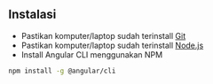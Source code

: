## Instalasi

- Pastikan komputer/laptop sudah terinstall [Git](https://git-scm.com/downloads)
- Pastikan komputer/laptop sudah terinstall [Node.js](https://ionicframework.com/docs/reference/glossary#node)
- Install Angular CLI menggunakan NPM

```bash
npm install -g @angular/cli
```